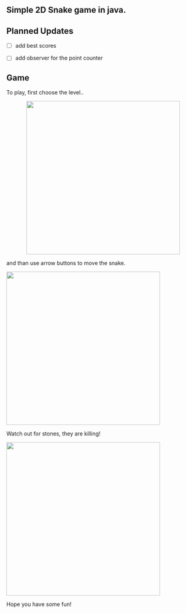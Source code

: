 ## Simple 2D Snake game in java.


## Planned Updates


- [ ] add best scores
- [ ] add observer for the point counter



## Game


To play, first choose the level..


<p align="center">

<img src="https://user-images.githubusercontent.com/25400249/50858735-8db2c600-1391-11e9-8c1b-7e2119ae8e7b.PNG" width="400" />



and than use arrow buttons to move the snake.



<img src="https://user-images.githubusercontent.com/25400249/50858732-8d1a2f80-1391-11e9-81ae-c449b01bb88e.PNG" width="400" />



Watch out for stones, they are killing! 

<img src="https://user-images.githubusercontent.com/25400249/50858733-8db2c600-1391-11e9-8cbd-c0ccfaf53f55.PNG" width="400" />



Hope you have some fun!
